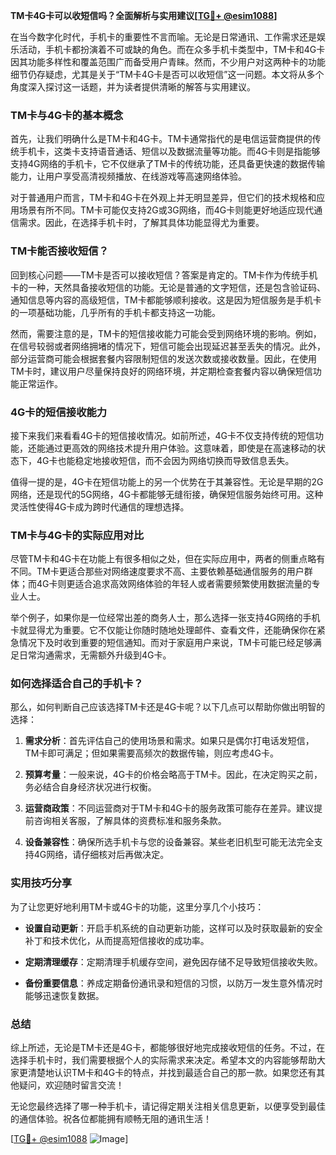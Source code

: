**TM卡4G卡可以收短信吗？全面解析与实用建议[[TG💪+ @esim1088](https://t.me/s/esim1088)]**

在当今数字化时代，手机卡的重要性不言而喻。无论是日常通讯、工作需求还是娱乐活动，手机卡都扮演着不可或缺的角色。而在众多手机卡类型中，TM卡和4G卡因其功能多样性和覆盖范围广而备受用户青睐。然而，不少用户对这两种卡的功能细节仍存疑虑，尤其是关于“TM卡4G卡是否可以收短信”这一问题。本文将从多个角度深入探讨这一话题，并为读者提供清晰的解答与实用建议。

### TM卡与4G卡的基本概念

首先，让我们明确什么是TM卡和4G卡。TM卡通常指代的是电信运营商提供的传统手机卡，这类卡支持语音通话、短信以及数据流量等功能。而4G卡则是指能够支持4G网络的手机卡，它不仅继承了TM卡的传统功能，还具备更快速的数据传输能力，让用户享受高清视频播放、在线游戏等高速网络体验。

对于普通用户而言，TM卡和4G卡在外观上并无明显差异，但它们的技术规格和应用场景有所不同。TM卡可能仅支持2G或3G网络，而4G卡则能更好地适应现代通信需求。因此，在选择手机卡时，了解其具体功能显得尤为重要。

### TM卡能否接收短信？

回到核心问题——TM卡是否可以接收短信？答案是肯定的。TM卡作为传统手机卡的一种，天然具备接收短信的功能。无论是普通的文字短信，还是包含验证码、通知信息等内容的高级短信，TM卡都能够顺利接收。这是因为短信服务是手机卡的一项基础功能，几乎所有的手机卡都支持这一功能。

然而，需要注意的是，TM卡的短信接收能力可能会受到网络环境的影响。例如，在信号较弱或者网络拥堵的情况下，短信可能会出现延迟甚至丢失的情况。此外，部分运营商可能会根据套餐内容限制短信的发送次数或接收数量。因此，在使用TM卡时，建议用户尽量保持良好的网络环境，并定期检查套餐内容以确保短信功能正常运作。

### 4G卡的短信接收能力

接下来我们来看看4G卡的短信接收情况。如前所述，4G卡不仅支持传统的短信功能，还能通过更高效的网络技术提升用户体验。这意味着，即使是在高速移动的状态下，4G卡也能稳定地接收短信，而不会因为网络切换而导致信息丢失。

值得一提的是，4G卡在短信功能上的另一个优势在于其兼容性。无论是早期的2G网络，还是现代的5G网络，4G卡都能够无缝衔接，确保短信服务始终可用。这种灵活性使得4G卡成为跨时代通信的理想选择。

### TM卡与4G卡的实际应用对比

尽管TM卡和4G卡在功能上有很多相似之处，但在实际应用中，两者的侧重点略有不同。TM卡更适合那些对网络速度要求不高、主要依赖基础通信服务的用户群体；而4G卡则更适合追求高效网络体验的年轻人或者需要频繁使用数据流量的专业人士。

举个例子，如果你是一位经常出差的商务人士，那么选择一张支持4G网络的手机卡就显得尤为重要。它不仅能让你随时随地处理邮件、查看文件，还能确保你在紧急情况下及时收到重要的短信通知。而对于家庭用户来说，TM卡可能已经足够满足日常沟通需求，无需额外升级到4G卡。

### 如何选择适合自己的手机卡？

那么，如何判断自己应该选择TM卡还是4G卡呢？以下几点可以帮助你做出明智的选择：

1. **需求分析**：首先评估自己的使用场景和需求。如果只是偶尔打电话发短信，TM卡即可满足；但如果需要高频次的数据传输，则应考虑4G卡。
   
2. **预算考量**：一般来说，4G卡的价格会略高于TM卡。因此，在决定购买之前，务必结合自身经济状况进行权衡。

3. **运营商政策**：不同运营商对于TM卡和4G卡的服务政策可能存在差异。建议提前咨询相关客服，了解具体的资费标准和服务条款。

4. **设备兼容性**：确保所选手机卡与您的设备兼容。某些老旧机型可能无法完全支持4G网络，请仔细核对后再做决定。

### 实用技巧分享

为了让您更好地利用TM卡或4G卡的功能，这里分享几个小技巧：

- **设置自动更新**：开启手机系统的自动更新功能，这样可以及时获取最新的安全补丁和技术优化，从而提高短信接收的成功率。
  
- **定期清理缓存**：定期清理手机缓存空间，避免因存储不足导致短信接收失败。

- **备份重要信息**：养成定期备份通讯录和短信的习惯，以防万一发生意外情况时能够迅速恢复数据。

### 总结

综上所述，无论是TM卡还是4G卡，都能够很好地完成接收短信的任务。不过，在选择手机卡时，我们需要根据个人的实际需求来决定。希望本文的内容能够帮助大家更清楚地认识TM卡和4G卡的特点，并找到最适合自己的那一款。如果您还有其他疑问，欢迎随时留言交流！

无论您最终选择了哪一种手机卡，请记得定期关注相关信息更新，以便享受到最佳的通信体验。祝各位都能拥有顺畅无阻的通讯生活！

[[TG💪+ @esim1088](https://t.me/s/esim1088) ![Image](https://i.postimg.cc/4NQfJmqS/Snipaste-2025-05-13-00-14-12.png)]